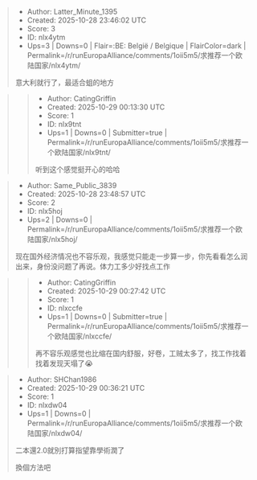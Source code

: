 > - Author: Latter_Minute_1395
> - Created: 2025-10-28 23:46:02 UTC
> - Score: 3
> - ID: nlx4ytm
> - Ups=3 | Downs=0 | Flair=:BE: België / Belgique | FlairColor=dark | Permalink=/r/runEuropaAlliance/comments/1oii5m5/求推荐一个欧陆国家/nlx4ytm/
>
> 意大利就行了，最适合蛆的地方

>> - Author: CatingGriffin
>> - Created: 2025-10-29 00:13:30 UTC
>> - Score: 1
>> - ID: nlx9tnt
>> - Ups=1 | Downs=0 | Submitter=true | Permalink=/r/runEuropaAlliance/comments/1oii5m5/求推荐一个欧陆国家/nlx9tnt/
>>
>> 听到这个感觉挺开心的哈哈

> - Author: Same_Public_3839
> - Created: 2025-10-28 23:48:57 UTC
> - Score: 2
> - ID: nlx5hoj
> - Ups=2 | Downs=0 | Permalink=/r/runEuropaAlliance/comments/1oii5m5/求推荐一个欧陆国家/nlx5hoj/
>
> 现在国外经济情况也不容乐观，我感觉只能走一步算一步，你先看看怎么润出来，身份没问题了再说。体力工多少好找点工作

>> - Author: CatingGriffin
>> - Created: 2025-10-29 00:27:42 UTC
>> - Score: 1
>> - ID: nlxccfe
>> - Ups=1 | Downs=0 | Submitter=true | Permalink=/r/runEuropaAlliance/comments/1oii5m5/求推荐一个欧陆国家/nlxccfe/
>>
>> 再不容乐观感觉也比缩在国内舒服，好卷，工贼太多了，找工作找着找着发现天塌了😭

> - Author: SHChan1986
> - Created: 2025-10-29 00:36:21 UTC
> - Score: 1
> - ID: nlxdw04
> - Ups=1 | Downs=0 | Permalink=/r/runEuropaAlliance/comments/1oii5m5/求推荐一个欧陆国家/nlxdw04/
>
> 二本還2.0就別打算指望靠學術潤了
> 
> 換個方法吧
